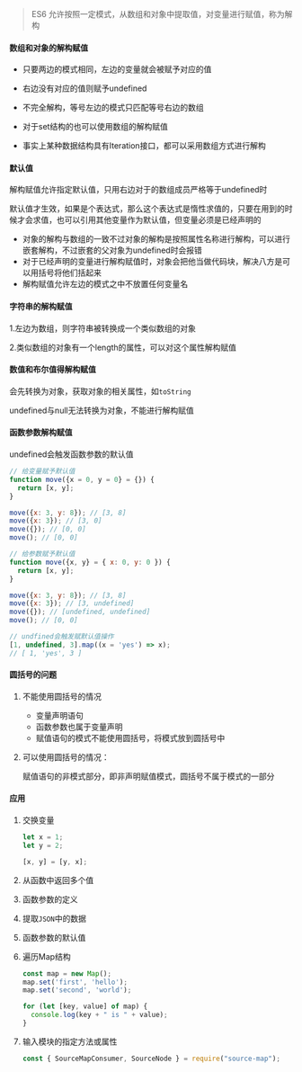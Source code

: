 > ES6 允许按照一定模式，从数组和对象中提取值，对变量进行赋值，称为解构

#### 数组和对象的解构赋值

- 只要两边的模式相同，左边的变量就会被赋予对应的值

- 右边没有对应的值则赋予undefined

- 不完全解构，等号左边的模式只匹配等号右边的数组

- 对于set结构的也可以使用数组的解构赋值

- 事实上某种数据结构具有Iteration接口，都可以采用数组方式进行解构

#### 默认值

解构赋值允许指定默认值，只用右边对于的数组成员严格等于undefined时

默认值才生效，如果是个表达式，那么这个表达式是惰性求值的，只要在用到的时候才会求值，也可以引用其他变量作为默认值，但变量必须是已经声明的

- 对象的解构与数组的一致不过对象的解构是按照属性名称进行解构，可以进行嵌套解构，不过嵌套的父对象为undefined时会报错
- 对于已经声明的变量进行解构赋值时，对象会把他当做代码块，解决八方是可以用括号将他们括起来
- 解构赋值允许左边的模式之中不放置任何变量名

#### 字符串的解构赋值

1.左边为数组，则字符串被转换成一个类似数组的对象

2.类似数组的对象有一个length的属性，可以对这个属性解构赋值

#### 数值和布尔值得解构赋值

会先转换为对象，获取对象的相关属性，如`toString`

undefined与null无法转换为对象，不能进行解构赋值

#### 函数参数解构赋值

undefined会触发函数参数的默认值

```javascript
// 给变量赋予默认值
function move({x = 0, y = 0} = {}) {
  return [x, y];
}

move({x: 3, y: 8}); // [3, 8]
move({x: 3}); // [3, 0]
move({}); // [0, 0]
move(); // [0, 0]
```

```javascript
// 给参数赋予默认值
function move({x, y} = { x: 0, y: 0 }) {
  return [x, y];
}

move({x: 3, y: 8}); // [3, 8]
move({x: 3}); // [3, undefined]
move({}); // [undefined, undefined]
move(); // [0, 0]
```

```javascript
// undfined会触发赋默认值操作
[1, undefined, 3].map((x = 'yes') => x);
// [ 1, 'yes', 3 ]
```

#### 圆括号的问题

1. 不能使用圆括号的情况
   - 变量声明语句
   - 函数参数也属于变量声明
   - 赋值语句的模式不能使用圆括号，将模式放到圆括号中

2. 可以使用圆括号的情况：

   赋值语句的非模式部分，即非声明赋值模式，圆括号不属于模式的一部分

#### 应用

1. 交换变量

   ```javascript
   let x = 1;
   let y = 2;
   
   [x, y] = [y, x];
   ```

2. 从函数中返回多个值

3. 函数参数的定义

4. 提取`JSON`中的数据

5. 函数参数的默认值

6. 遍历Map结构

   ```javascript
   const map = new Map();
   map.set('first', 'hello');
   map.set('second', 'world');
   
   for (let [key, value] of map) {
     console.log(key + " is " + value);
   }
   ```

7. 输入模块的指定方法或属性

   ```javascript
   const { SourceMapConsumer, SourceNode } = require("source-map");
   ```